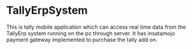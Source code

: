 # TallyErpSystem
This is tally mobile application which can access real time data from the TallyErp system running on the pc through server. It has insatamojo payment gateway implemented to purchase the tally add on.
